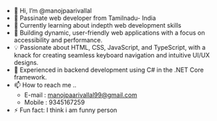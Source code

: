 - 👋 Hi, I’m @manojpaarivallal
- 👀 Passinate web developer from Tamilnadu- India 
- 🌱 Currently learning about indepth web development skills
- 🚀 Building dynamic, user-friendly web applications with a focus on accessibility and performance.
- 💡 Passionate about HTML, CSS, JavaScript, and TypeScript, with a knack for creating seamless keyboard navigation and intuitive UI/UX designs.
- 🔧 Experienced in backend development using C# in the .NET Core framework.
- 📫 How to reach me ..
    - E-mail : manojpaarivallal99@gmail.com
    - Mobile : 9345167259
- ⚡ Fun fact: I think i am funny person

<!---
manojpaarivallal99/manojpaarivallal99 is a ✨ special ✨ repository because its `README.md` (this file) appears on your GitHub profile.
You can click the Preview link to take a look at your changes.
--->
